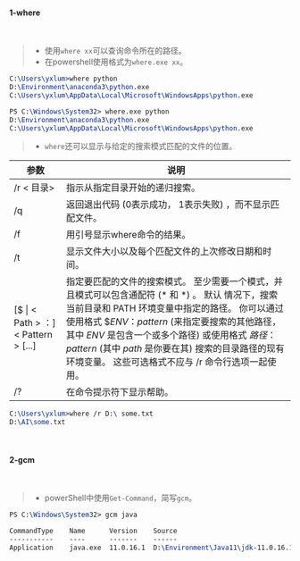 #### 1-where

<br>

> - 使用`where xx`可以查询命令所在的路径。
> - 在powershell使用格式为`where.exe xx`。

```tex
C:\Users\yxlum>where python
D:\Environment\anaconda3\python.exe
C:\Users\yxlum\AppData\Local\Microsoft\WindowsApps\python.exe
```
```tex
PS C:\Windows\System32> where.exe python
D:\Environment\anaconda3\python.exe
C:\Users\yxlum\AppData\Local\Microsoft\WindowsApps\python.exe
```
> - `where`还可以显示与给定的搜索模式匹配的文件的位置。

| 参数 | 说明 |
| --- | --- |
| /r < 目录> | 指示从指定目录开始的递归搜索。 |
| /q | 返回退出代码 (0表示成功， 1表示失败) ，而不显示匹配文件。 |
| /f | 用引号显示where命令的结果。 |
| /t | 显示文件大小以及每个匹配文件的上次修改日期和时间。 |
| [$<ENV > &#124; < Path > ：] < Pattern > [...] | 指定要匹配的文件的搜索模式。 至少需要一个模式，并且模式可以包含通配符 (* 和 *) 。 默认 情况下，搜索 当前目录和 PATH 环境变量中指定的路径。 你可以通过使用格式 $_ENV_：_pattern_ (来指定要搜索的其他路径，其中 _ENV_ 是包含一个或多个路径) 或使用格式 _路径_：_pattern_ (其中 _path_ 是你要在其) 搜索的目录路径的现有环境变量。 这些可选格式不应与 /r 命令行选项一起使用。 |
| /? | 在命令提示符下显示帮助。 |

```tex
C:\Users\yxlum>where /r D:\ some.txt
D:\AI\some.txt
```

<br>

#### 2-gcm

<br>

> - powerShell中使用`Get-Command`，简写`gcm`。

```tex
PS C:\Windows\System32> gcm java

CommandType    Name      Version    Source
-----------    ----      -------    ------
Application    java.exe  11.0.16.1  D:\Environment\Java11\jdk-11.0.16.1\bin\java.exe
```


